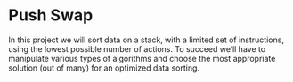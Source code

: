 # Push Swap
In this project we will sort data on a stack, with a limited set of instructions, using the lowest possible number of actions. To succeed we’ll have to manipulate various types of algorithms and choose the most appropriate solution (out of many) for an optimized data sorting.
